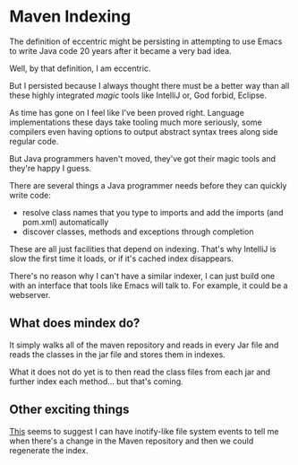 # Maven Indexing

The definition of eccentric might be persisting in attempting to use
Emacs to write Java code 20 years after it became a very bad idea.

Well, by that definition, I am eccentric.

But I persisted because I always thought there must be a better way
than all these highly integrated *magic* tools like IntelliJ or, God
forbid, Eclipse.

As time has gone on I feel like I've been proved right. Language
implementations these days take tooling much more seriously, some
compilers even having options to output abstract syntax trees along
side regular code.

But Java programmers haven't moved, they've got their magic tools and
they're happy I guess.

There are several things a Java programmer needs before they can
quickly write code:

* resolve class names that you type to imports and add the imports (and pom.xml) automatically
* discover classes, methods and exceptions through completion 

These are all just facilities that depend on indexing. That's why
IntelliJ is slow the first time it loads, or if it's cached index
disappears.

There's no reason why I can't have a similar indexer, I can just build
one with an interface that tools like Emacs will talk to. For example,
it could be a webserver.


## What does mindex do?

It simply walks all of the maven repository and reads in every Jar
file and reads the classes in the jar file and stores them in indexes.

What it does not do yet is to then read the class files from each jar
and further index each method... but that's coming.


## Other exciting things

[This](https://markusjais.com/file-system-events-with-java-7/) seems
to suggest I can have inotify-like file system events to tell me when
there's a change in the Maven repository and then we could regenerate
the index.
